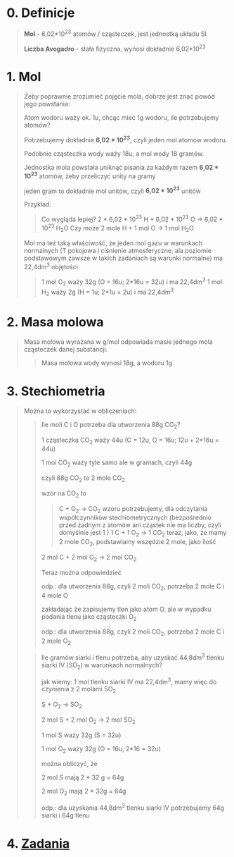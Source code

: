 # 0. Definicje
> **Mol** - 6,02\*10<sup>23</sup> atomów / cząsteczek, jest jednostką układu SI
> 
> **Liczba Avogadro** - stała fizyczna, wynosi dokładnie 6,02\*10<sup>23</sup>

# 1. Mol
> Żeby poprawnie zrozumieć pojęcie mola, dobrze jest znać powód jego powstania:
> 
> Atom wodoru waży ok. 1u, chcąc mieć 1g wodoru, ile potrzebujemy atomów?
> 
> Potrzebujemy dokładnie **6,02 \* 10<sup>23</sup>**, czyli jeden mol atomów wodoru.
> 
> Podobnie cząsteczka wody waży 18u, a mol wody 18 gramów.
> 
> Jednostka mola powstała uniknąć pisania za każdym razem **6,02 \* 10<sup>23</sup>** atomów, żeby przeliczyć unity na gramy
> 
> jeden gram to dokładnie mol unitów, czyli **6,02 \* 10<sup>23</sup>** unitów
> 
> Przykład:
>> Co wygląda lepiej?
>>2 \* 6,02 \* 10<sup>23</sup> H + 6,02 \* 10<sup>23</sup> O -> 6,02 \* 10<sup>23</sup> H<sub>2</sub>O
>> Czy może 
>> 2 mole H + 1 mol O -> 1 mol H<sub>2</sub>O
>
>Mol ma też taką właściwość, że jeden mol gazu w warunkach normalnych (T pokojowa i ciśnienie atmosferyczne, ala poziomie podstawowym zawsze w takich zadaniach są warunki normalne) ma 22,4dm<sup>3</sup> objętości
>
>> 1 mol O<sub>2</sub> waży 32g (O = 16u; 2\*16u = 32u) i ma 22,4dm<sup>3</sup>
>> 1 mol H<sub>2</sub> waży 2g (H = 1u; 2\*1u = 2u) i ma 22,4dm<sup>3</sup>
# 2. Masa molowa
>Masa molowa wyrażana w g/mol odpowiada masie jednego mola cząsteczek danej substancji.
>> Masa molowa wody wynosi 18g, a wodoru 1g
>

# 3. Stechiometria
> Można to wykorzystać w obliczeniach:
>> Ile moli C i O potrzeba dla utworzenia 88g CO<sub>2</sub>?
>> 
>> 1 cząsteczka CO<sub>2</sub> waży 44u (C = 12u, O = 16u; 12u + 2\*16u = 44u)
>> 
>> 1 mol CO<sub>2</sub> waży tyle samo ale w gramach, czyli 44g
>> 
>> czyli 88g CO<sub>2</sub> to 2 mole CO<sub>2</sub>
>> 
>> wzór na CO<sub>2</sub> to
>>> C + O<sub>2</sub> -> CO<sub>2</sub>
>> wzoru potrzebujemy, dla odczytania współczynników stechiometrycznych (bezpośrednio przed żadnym z atomów ani cząstek nie ma liczby, czyli domyślnie jest 1 )
>>> 1 C + 1 O<sub>2</sub> -> 1 CO<sub>2</sub>
>> teraz, jako, że mamy 2 mole CO<sub>2</sub>, podstawiamy wszędzie 2 mole, jako ilość
>> 
>> 2 mol C + 2 mol O<sub>2</sub> -> 2 mol CO<sub>2</sub>
>>
>>Teraz można odpowiedzieć
>>
>>odp.: dla utworzenia 88g, czyli 2 moli CO<sub>2</sub>, potrzeba 2 mole C i 4 mole O
>>
>>zakładając że zapisujemy tlen jako atom O, ale w wypadku podania tlenu jako cząsteczki O<sub>2</sub>
>>
>>odp.: dla utworzenia 88g, czyli 2 moli CO<sub>2</sub>, potrzeba 2 mole C i 2 mole O<sub>2</sub>
>
>> Ile gramów siarki i tlenu potrzeba, aby uzyskać 44,8dm<sup>3</sup> tlenku siarki IV (SO<sub>2</sub>) w warunkach normalnych?
>> 
>> jak wiemy: 
>> 1 mol tlenku siarki IV ma 22,4dm<sup>3</sup>, mamy więc do czynienia z 2 molami SO<sub>2</sub>
>> 
>> S + O<sub>2</sub> -> SO<sub>2</sub>
>> 
>> 2 mol S + 2 mol O<sub>2</sub> -> 2 mol SO<sub>2</sub>
>> 
>> 1 mol S waży 32g (S = 32u)
>> 
>> 1 mol O<sub>2</sub> waży 32g (O = 16u; 2\*16 = 32u)
>> 
>> można obliczyć, że
>> 
>> 2 mol S mają 2 \* 32 g  = 64g
>> 
>> 2 mol O<sub>2</sub> mają 2 \* 32g = 64g
>> 
>> odp.: dla uzyskania 44,8dm<sup>3</sup> tlenku siarki IV potrzebujemy 64g siarki i 64g tlenu
>

# 4. [Zadania](./Zadania.md)
